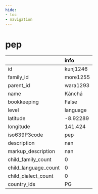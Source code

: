 ```yaml
---
hide:
- toc
- navigation
---
```

# pep
|                      | info     |
|:---------------------|:---------|
| id                   | kunj1246 |
| family_id            | more1255 |
| parent_id            | wara1293 |
| name                 | Kánchá   |
| bookkeeping          | False    |
| level                | language |
| latitude             | -8.92289 |
| longitude            | 141.424  |
| iso639P3code         | pep      |
| description          | nan      |
| markup_description   | nan      |
| child_family_count   | 0        |
| child_language_count | 0        |
| child_dialect_count  | 0        |
| country_ids          | PG       |
